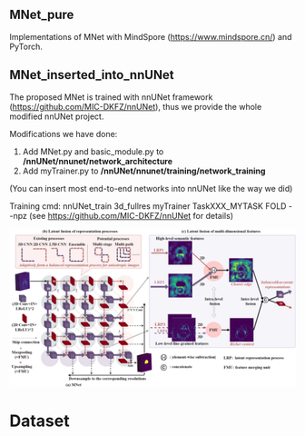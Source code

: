 ## MNet_pure
Implementations of MNet with MindSpore (https://www.mindspore.cn/) and PyTorch. 


## MNet_inserted_into_nnUNet
The proposed MNet is trained with nnUNet framework (https://github.com/MIC-DKFZ/nnUNet), thus we provide the whole modified nnUNet project. 

Modifications we have done:
1) Add MNet.py and basic_module.py to **/nnUNet/nnunet/network_architecture**
2) Add myTrainer.py to **/nnUNet/nnunet/training/network_training**

(You can insert most end-to-end networks into nnUNet like the way we did)

Training cmd:
nnUNet_train 3d_fullres myTrainer TaskXXX_MYTASK FOLD --npz (see https://github.com/MIC-DKFZ/nnUNet for details)










<img src="https://github.com/zfdong-code/MNet/blob/main/MNet.jpg" width="800px"> 

# Dataset


